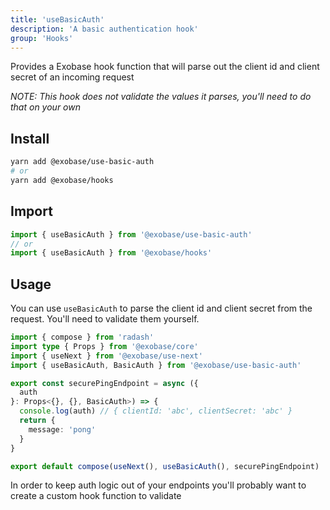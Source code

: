 ```yaml
---
title: 'useBasicAuth'
description: 'A basic authentication hook'
group: 'Hooks'
---
```


Provides a Exobase hook function that will parse out the client id and client secret of an incoming request

_NOTE: This hook does not validate the values it parses, you'll need to do that on your own_

## Install

```sh
yarn add @exobase/use-basic-auth
# or
yarn add @exobase/hooks
```

## Import

```ts
import { useBasicAuth } from '@exobase/use-basic-auth'
// or
import { useBasicAuth } from '@exobase/hooks'
```

## Usage

You can use `useBasicAuth` to parse the client id and client secret from the request. You'll need to validate them yourself.

```ts
import { compose } from 'radash'
import type { Props } from '@exobase/core'
import { useNext } from '@exobase/use-next'
import { useBasicAuth, BasicAuth } from '@exobase/use-basic-auth'

export const securePingEndpoint = async ({
  auth
}: Props<{}, {}, BasicAuth>) => {
  console.log(auth) // { clientId: 'abc', clientSecret: 'abc' }
  return {
    message: 'pong'
  }
}

export default compose(useNext(), useBasicAuth(), securePingEndpoint)
```

In order to keep auth logic out of your endpoints you'll probably want to create a custom hook function to validate
